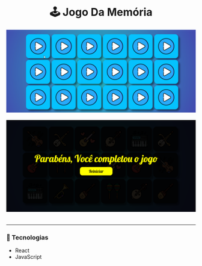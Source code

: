 
<h1 align='center'> 🕹 Jogo Da Memória</h1>

<div align='center'>
    <img src='./public/assets/MemoryGame.gif' alt='Memory-Gif'>
</div>

<br>

<div align='center'>
    <img src='./public/assets/Memory-Game.PNG' alt='Memory-Image'>
</div>

<br>
<hr>

### 🚀 Tecnologias

- React 
- JavaScript
